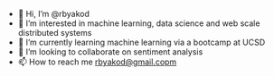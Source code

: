 - 👋 Hi, I’m @rbyakod
- 👀 I’m interested in machine learning, data science and web scale distributed systems
- 🌱 I’m currently learning machine learning via a bootcamp at UCSD
- 💞️ I’m looking to collaborate on sentiment analysis
- 📫 How to reach me rbyakod@gmail.copm

<!---
rbyakod/rbyakod is a ✨ special ✨ repository because its `README.md` (this file) appears on your GitHub profile.
You can click the Preview link to take a look at your changes.
--->
